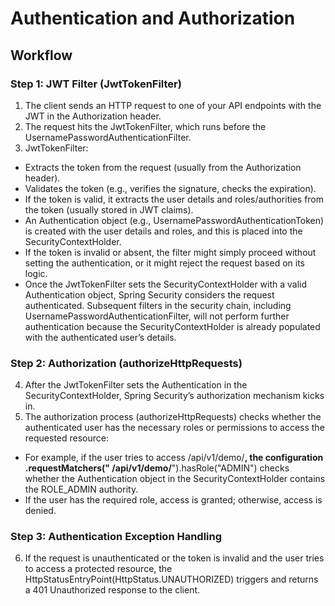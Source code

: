 # Authentication and Authorization

## Workflow

### Step 1: JWT Filter (JwtTokenFilter)

1. The client sends an HTTP request to one of your API endpoints with the JWT in the Authorization
   header.
2. The request hits the JwtTokenFilter, which runs before the UsernamePasswordAuthenticationFilter.
3. JwtTokenFilter:

- Extracts the token from the request (usually from the Authorization header).
- Validates the token (e.g., verifies the signature, checks the expiration).
- If the token is valid, it extracts the user details and roles/authorities from the token (usually
  stored in JWT claims).
- An Authentication object (e.g., UsernamePasswordAuthenticationToken) is created with the user
  details and roles, and this is placed into the SecurityContextHolder.
- If the token is invalid or absent, the filter might simply proceed without setting the
  authentication, or it might reject the request based on its logic.
- Once the JwtTokenFilter sets the SecurityContextHolder with a valid Authentication object, Spring Security considers the request authenticated. Subsequent filters in the security chain, including UsernamePasswordAuthenticationFilter, will not perform further authentication because the SecurityContextHolder is already populated with the authenticated user’s details.

### Step 2: Authorization (authorizeHttpRequests)

4. After the JwtTokenFilter sets the Authentication in the SecurityContextHolder, Spring Security’s
   authorization mechanism kicks in.
5. The authorization process (authorizeHttpRequests) checks whether the authenticated user has the
   necessary roles or permissions to access the requested resource:

- For example, if the user tries to access /api/v1/demo/**, the configuration .requestMatchers("
  /api/v1/demo/**").hasRole("ADMIN") checks whether the Authentication object in the
  SecurityContextHolder contains the ROLE_ADMIN authority.
- If the user has the required role, access is granted; otherwise, access is denied.

### Step 3: Authentication Exception Handling

6. If the request is unauthenticated or the token is invalid and the user tries to access a
   protected resource, the HttpStatusEntryPoint(HttpStatus.UNAUTHORIZED) triggers and returns a 401
   Unauthorized response to the client.